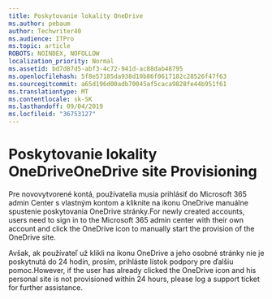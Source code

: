 ```yaml
---
title: Poskytovanie lokality OneDrive
ms.author: pebaum
author: Techwriter40
ms.audience: ITPro
ms.topic: article
ROBOTS: NOINDEX, NOFOLLOW
localization_priority: Normal
ms.assetid: bd7d87d5-abf3-4c72-941d-ac88dab48795
ms.openlocfilehash: 5f8e57185da938d10b86f0617182c28526f47f63
ms.sourcegitcommit: a65d196d00adb70045af5caca9828fe44b951f61
ms.translationtype: MT
ms.contentlocale: sk-SK
ms.lasthandoff: 09/04/2019
ms.locfileid: "36753127"
---
```

# <a name="onedrive-site-provisioning"></a><span data-ttu-id="826ef-102">Poskytovanie lokality OneDrive</span><span class="sxs-lookup"><span data-stu-id="826ef-102">OneDrive site Provisioning</span></span>

<span data-ttu-id="826ef-103">Pre novovytvorené kontá, používatelia musia prihlásiť do Microsoft 365 admin Center s vlastným kontom a kliknite na ikonu OneDrive manuálne spustenie poskytovania OneDrive stránky.</span><span class="sxs-lookup"><span data-stu-id="826ef-103">For newly created accounts, users need to sign in to the Microsoft 365 admin center with their own account and click the OneDrive icon to manually start the provision of the OneDrive site.</span></span>

<span data-ttu-id="826ef-104">Avšak, ak používateľ už klikli na ikonu OneDrive a jeho osobné stránky nie je poskytnutá do 24 hodín, prosím, prihláste lístok podpory pre ďalšiu pomoc.</span><span class="sxs-lookup"><span data-stu-id="826ef-104">However, if the user has already clicked the OneDrive icon and his personal site is not provisioned within 24 hours, please log a support ticket for further assistance.</span></span>

